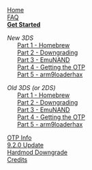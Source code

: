 [Home](https://github.com/Plailect/Guide/wiki)    
[FAQ](https://github.com/Plailect/Guide/wiki/FAQ)    
**[Get Started](https://github.com/Plailect/Guide/wiki/Get-Started)**

*New 3DS*   
&nbsp;&nbsp;&nbsp;&nbsp;&nbsp;&nbsp;[Part 1 - Homebrew](https://github.com/Plailect/Guide/wiki/Part-1-(New-3DS))    
&nbsp;&nbsp;&nbsp;&nbsp;&nbsp;&nbsp;[Part 2 - Downgrading](https://github.com/Plailect/Guide/wiki/Part-2-(New-3DS))    
&nbsp;&nbsp;&nbsp;&nbsp;&nbsp;&nbsp;[Part 3 - EmuNAND](https://github.com/Plailect/Guide/wiki/Part-3-(New-3DS))    
&nbsp;&nbsp;&nbsp;&nbsp;&nbsp;&nbsp;[Part 4 - Getting the OTP](https://github.com/Plailect/Guide/wiki/Part-4-(New-3DS))    
&nbsp;&nbsp;&nbsp;&nbsp;&nbsp;&nbsp;[Part 5 - arm9loaderhax](https://github.com/Plailect/Guide/wiki/Part-5-(New-3DS))    

*Old 3DS (or 2DS)*    
&nbsp;&nbsp;&nbsp;&nbsp;&nbsp;&nbsp;[Part 1 - Homebrew](https://github.com/Plailect/Guide/wiki/Part-1-(Old-3DS))    
&nbsp;&nbsp;&nbsp;&nbsp;&nbsp;&nbsp;[Part 2 - Downgrading](https://github.com/Plailect/Guide/wiki/Part-2-(Old-3DS))    
&nbsp;&nbsp;&nbsp;&nbsp;&nbsp;&nbsp;[Part 3 - EmuNAND](https://github.com/Plailect/Guide/wiki/Part-3-(Old-3DS))    
&nbsp;&nbsp;&nbsp;&nbsp;&nbsp;&nbsp;[Part 4 - Getting the OTP](https://github.com/Plailect/Guide/wiki/Part-4-(Old-3DS))    
&nbsp;&nbsp;&nbsp;&nbsp;&nbsp;&nbsp;[Part 5 - arm9loaderhax](https://github.com/Plailect/Guide/wiki/Part-5-(Old-3DS))    

[OTP Info](https://github.com/Plailect/Guide/wiki/OTP-Info)    
[9.2.0 Update](https://github.com/Plailect/Guide/wiki/9.2.0-Update)    
[Hardmod Downgrade](https://github.com/Plailect/Guide/wiki/Hardmod-Downgrade)    
[Credits](https://github.com/Plailect/Guide/wiki/Credits)    
